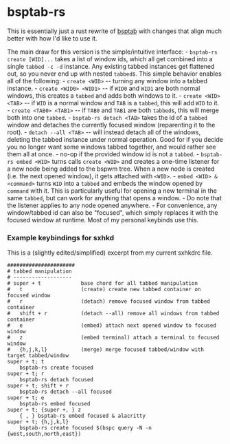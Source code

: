 # bsptab-rs

This is essentially just a rust rewrite of [bsptab](https://github.com/albertored11/bsptab) with
changes that align much better with how I'd like to use it.

The main draw for this version is the simple/intuitive interface:
    - `bsptab-rs create [WID]...` takes a list of window ids, which all get combined into a single `tabbed -c -d` instance. Any existing tabbed instances get flattened out, so you never end up with nested `tabbed`s. This simple behavior enables all of the following:
        - `create <WID>` -- turning any window into a tabbed instance.
        - `create <WID0> <WID1>` -- if `WID0` and `WID1` are both normal windows, this creates a `tabbed` and adds both windows to it.
        - `create <WID> <TAB>` -- if `WID` is a normal window and `TAB` is a `tabbed`, this will add `WID` to it.
        - `create <TAB0> <TAB1>` -- if `TAB0` and `TAB1` are both `tabbed`s, this will merge both into one `tabbed`.
    - `bsptab-rs detach <TAB>` takes the id of a `tabbed` window and detaches the currently focused window (reparenting it to the root).
        - `detach --all <TAB>` -- will instead detach all of the windows, deleting the tabbed instance under normal operation. Good for if you decide you no longer want some windows tabbed together, and would rather see them all at once.
        - no-op if the provided window id is not a `tabbed`.
    - `bsptab-rs embed <WID>` turns calls `create <WID>` and creates a one-time listener for a new node being added to the bspwm tree. When a new node is created (i.e. the next opened window), it gets attached with `<WID>`.
        - `embed <WID> & <command>` turns `WID` into a `tabbed` and embeds the window opened by `command` with it. This is particularly useful for opening a new terminal in the same `tabbed`, but can work for anything that opens a window.
        - Do note that the listener applies to any node opened anywhere.
    - For convenience, any window/tabbed id can also be "focused", which simply replaces it with the focused window at runtime. Most of my personal keybinds use this.


### Example keybindings for sxhkd

This is a (slightly edited/simplified) excerpt from my current sxhkdrc file.

```
######################
# tabbed manipulation
# -------------------
# super + t             base chord for all tabbed manipulation
#   t                   (create) create new tabbed container on focused window
#   r                   (detach) remove focused window from tabbed container
#   shift + r           (detach --all) remove all windows from tabbed container
#   e                   (embed) attach next opened window to focused window
#   z                   (embed terminal) attach a terminal to focused window
#   {h,j,k,l}           (merge) merge focused tabbed/window with target tabbed/window
super + t; t
    bsptab-rs create focused
super + t; r
    bsptab-rs detach focused
super + t; shift + r
    bsptab-rs detach --all focused
super + t; e
    bsptab-rs embed focused
super + t; {super +, } z
    { , } bsptab-rs embed focused & alacritty
super + t; {h,j,k,l}
    bsptab-rs create focused $(bspc query -N -n {west,south,north,east})
```
